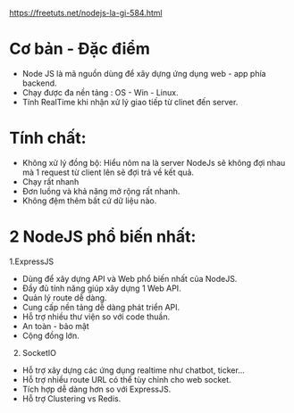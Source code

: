 https://freetuts.net/nodejs-la-gi-584.html
# Cơ bản - Đặc điểm
+ Node JS là mã nguồn dùng để xây dựng ứng dụng web - app phía backend.
+ Chạy được đa nền tảng : OS - Win - Linux.
+ Tính RealTime khi nhận xử lý giao tiếp từ clinet đến server.
# Tính chất: 
+ Không xử lý đồng bộ: Hiểu nôm na là server NodeJs sẽ không đợi nhau mà 1 request từ client lên sẽ đợi trả về kết quả.
+ Chạy rất nhanh
+ Đơn luồng và khả năng mở rộng rất nhanh.
+ Không đệm thêm bất cứ dữ liệu nào.

# 2 NodeJS phổ biến nhất: 
1.ExpressJS
+ Dùng để xây dựng API và Web phổ biến nhất của NodeJS.
+ Đầy đủ tính năng giúp xây dựng 1 Web API.
+ Quản lý route dễ dàng.
+ Cung cấp nền tảng dễ dàng phát triển API.
+ Hỗ trợ nhiều thư viện so với code thuần.
+ An toàn - bảo mật
+ Cộng đồng lớn.

2. SocketIO
+ Hỗ trợ xây dựng các ứng dụng realtime như chatbot, ticker...
+ Hỗ trợ nhiều route URL có thể tùy chỉnh cho web socket.
+ Tích hợp dễ dàng hơn so với ExpressJS.
+ Hỗ trợ Clustering vs Redis.
